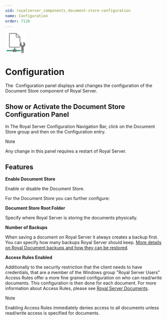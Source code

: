 ```yaml
---
uid: royalserver_components_document-store-configuration
name: Configuration
order: 7120
---
```


<img src="/r2022/images/RoyalServer/Svg/SVG_DocumentStore_32.svg" class="icon-left icon-lg" alt="" />

# Configuration

The  Configuration panel displays and changes the configuration of the Document Store component of Royal Server.

## Show or Activate the Document Store Configuration Panel

In The Royal Server Configuration Navigation Bar, click on the Document Store group and then on the Configuration entry.

> [!NOTE]  
> Any change in this panel requires a restart of Royal Server.

## Features

**Enable Document Store**

Enable or disable the Document Store.

For the Document Store you can further configure:

**Document Store Root Folder**

Specify where Royal Server is storing the documents physically.

**Number of Backups**

When saving a document on Royal Server it always creates a backup first. You can specify how many backups Royal Server should keep.
[More details on Royal Document backups and how they can be restored](xref:advanced-restoring-a-previous-version-of-a-document).

**Access Rules Enabled**

Additionally to the security restriction that the client needs to have credentials, that are a member of the Windows group "Royal Server Users" Access Rules offer a more fine grained configuration on who can read/write documents. This configuration is then done for each document. For more information about Access Rules, please see [Royal Server Documents](xref:royalserver_components_document-store_documents).

> [!NOTE]
> Enabling Access Rules immediately denies access to all documents unless read/write access is specified for documents.
